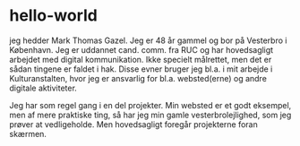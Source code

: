 # hello-world
jeg hedder Mark Thomas Gazel. Jeg er 48 år gammel og bor på Vesterbro i København. Jeg er uddannet cand. comm. fra RUC og har hovedsagligt arbejdet med digital kommunikation. Ikke specielt målrettet, men det er sådan tingene er faldet i hak. Disse evner bruger jeg bl.a. i mit arbejde i Kulturanstalten, hvor jeg er ansvarlig for bl.a. websted(erne) og andre digitale aktiviteter.

Jeg har som regel gang i en del projekter. Min websted er et godt eksempel, men af mere praktiske ting, så har jeg min gamle vesterbrolejlighed, som jeg prøver at vedligeholde. Men hovedsagligt foregår projekterne foran skærmen.
